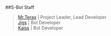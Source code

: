 ##S-Bot Staff<p>

> [Mr.Terax](https://github.com/MrTeraxYT/) | Project Leader, Lead Developer<br>
> [Jigs](https://github.com/heri0nd3) | Bot Developer<br>
> [Kaiss](https://github.com/heyimKaiss) | Bot Developer<br>
